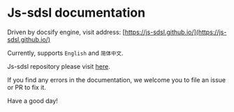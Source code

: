 # Js-sdsl documentation

Driven by docsify engine, visit address: [https://js-sdsl.github.io/](https://js-sdsl.github.io/)

Currently, supports `English` and `简体中文`.

Js-sdsl repository please visit [here](https://github.com/ZLY201/js-sdsl/).

If you find any errors in the documentation, we welcome you to file an issue or PR to fix it.

Have a good day!

